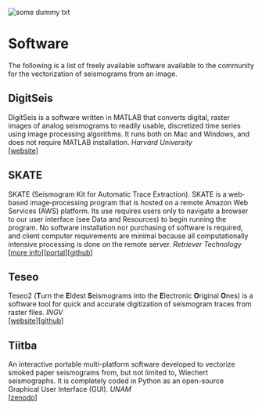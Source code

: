 <!---
layout              : page
show_meta           : false
title               : "Software"
subheadline         : "Vectorize"
teaser              : "Software packages for vectorization"
header:
   image_fullwidth  : "scrabble.jpg"
permalink           : "/resources/software/"
--->

![some dummy txt](../images/scrabble.jpg)

# Software

The following is a list of freely available software available to the community for the vectorization of seismograms from an image.

## DigitSeis
DigitSeis is a software written in MATLAB that converts digital, raster images of analog seismograms to readily usable, discretized time series using image processing algorithms. It runs both on Mac and Windows, and does not require MATLAB installation. *Harvard University*<br>
 [[website](http://www.seismology.harvard.edu/research/DigitSeis.html)]

## SKATE
SKATE (Seismogram Kit for Automatic Trace Extraction). SKATE is a web‐based image‐processing program that is hosted on a remote Amazon Web Services (AWS) platform. Its use requires users only to navigate a browser to our user interface (see Data and Resources) to begin running the program. No software installation nor purchasing of software is required, and client computer requirements are minimal because all computationally intensive processing is done on the remote server. *Retriever Technology* <br>
 [[more info](https://doi.org/10.1785/0220180006)][[portal](http://seismo.redfish.com/)][[github](https://github.com/retrievertech)]

## Teseo
Teseo2 (**T**urn the **E**ldest **S**eismograms into the
**E**lectronic **O**riginal **O**nes) is a software tool for quick and accurate digitization of seismogram traces from raster files. *INGV*<br>
[[website](http://teseo.rm.ingv.it/)][[github](https://github.com/INGV/teseo2)]


## Tiitba
An interactive portable multi-platform software developed to vectorize smoked paper seismograms from, but not limited to, Wiechert seismographs. It is completely coded in Python as an open-source Graphical User Interface (GUI). *UNAM*<br>
[[zenodo](https://zenodo.org/record/6272823#.YtjQquzMKX0)]
